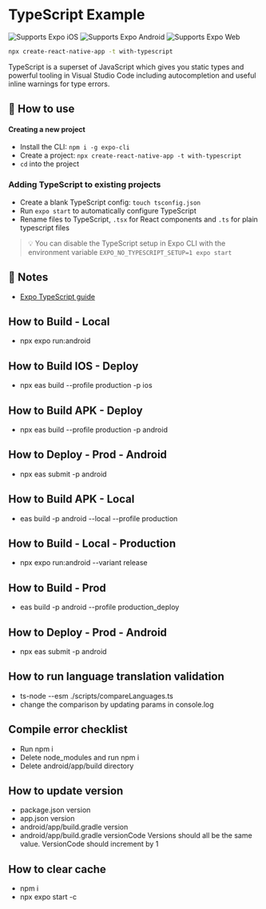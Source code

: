 # TypeScript Example

<p>
  <!-- iOS -->
  <img alt="Supports Expo iOS" longdesc="Supports Expo iOS" src="https://img.shields.io/badge/iOS-4630EB.svg?style=flat-square&logo=APPLE&labelColor=999999&logoColor=fff" />
  <!-- Android -->
  <img alt="Supports Expo Android" longdesc="Supports Expo Android" src="https://img.shields.io/badge/Android-4630EB.svg?style=flat-square&logo=ANDROID&labelColor=A4C639&logoColor=fff" />
  <!-- Web -->
  <img alt="Supports Expo Web" longdesc="Supports Expo Web" src="https://img.shields.io/badge/web-4630EB.svg?style=flat-square&logo=GOOGLE-CHROME&labelColor=4285F4&logoColor=fff" />
</p>

```sh
npx create-react-native-app -t with-typescript
```

TypeScript is a superset of JavaScript which gives you static types and powerful tooling in Visual Studio Code including autocompletion and useful inline warnings for type errors.

## 🚀 How to use

#### Creating a new project

- Install the CLI: `npm i -g expo-cli`
- Create a project: `npx create-react-native-app -t with-typescript`
- `cd` into the project

### Adding TypeScript to existing projects

- Create a blank TypeScript config: `touch tsconfig.json`
- Run `expo start` to automatically configure TypeScript
- Rename files to TypeScript, `.tsx` for React components and `.ts` for plain typescript files

> 💡 You can disable the TypeScript setup in Expo CLI with the environment variable `EXPO_NO_TYPESCRIPT_SETUP=1 expo start`

## 📝 Notes

- [Expo TypeScript guide](https://docs.expo.dev/versions/latest/guides/typescript/)

## How to Build - Local

- npx expo run:android

## How to Build IOS - Deploy

- npx eas build --profile production -p ios

## How to Build APK - Deploy

- npx eas build --profile production -p android

## How to Deploy - Prod - Android

- npx eas submit -p android

## How to Build APK - Local

- eas build -p android --local --profile production

## How to Build - Local - Production

- npx expo run:android --variant release

## How to Build - Prod

- eas build -p android --profile production_deploy

## How to Deploy - Prod - Android

- npx eas submit -p android

## How to run language translation validation

- ts-node --esm ./scripts/compareLanguages.ts
- change the comparison by updating params in console.log

## Compile error checklist

- Run npm i
- Delete node_modules and run npm i
- Delete android/app/build directory

## How to update version

- package.json version
- app.json version
- android/app/build.gradle version
- android/app/build.gradle versionCode
  Versions should all be the same value.
  VersionCode should increment by 1

## How to clear cache

- npm i
- npx expo start -c
